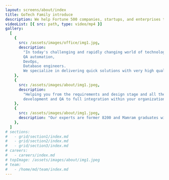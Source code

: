 ```yaml
---
layout: screens/about/index
title: GoTech Family introduce
description: We help Fortune 500 companies, startups, and enterprises to build relevant digital products, train their teams, solve business problems, and reduce costs while increasing efficiency.
videoList: [{ src: path, type: video/mp4 }]
gallery:
  [
    {
      src: /assets/images/office/img1.jpg,
      description:
        "In today's challenging and rapidly changing world of technology, GoTech Group provides the best innovative solutions for development,
        QA automation,
        DevOps,
        Database engineers.
        We specialize in delivering quick solutions with very high quality. With our first-class and outstanding experts.",
    },
    {
      src: /assets/images/about/img1.jpeg,
      description:
        "Helping you from the requirements and design stage and all the way through building the infrastructure and architecture,
        development and QA to full integration within your organization.",
    },
    {
      src: /assets/images/about/img1.jpeg,
      description: "Our experts are former 8200 and Mamram graduates with vast experience working for the best leading professional services companies and vendors, giving them the knowledge on how to implement the best solution that fits your budget and timeline.",
    },
  ]
# sections:
#   - grid/section1/index.md
#   - grid/section2/index.md
#   - grid/section3/index.md
# careers:
#   - careers/index.md
# topImage: /assets/images/about/img1.jpeg
# team:
#   - /home/md/team/index.md
---
```

